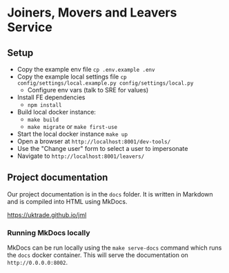 # Joiners, Movers and Leavers Service

## Setup

- Copy the example env file `cp .env.example .env`
- Copy the example local settings file `cp config/settings/local.example.py config/settings/local.py`
    - Configure env vars (talk to SRE for values)
- Install FE dependencies
    - `npm install`
- Build local docker instance:
    - `make build`
    - `make migrate` or `make first-use`
- Start the local docker instance `make up`
- Open a browser at `http://localhost:8001/dev-tools/`
- Use the "Change user" form to select a user to impersonate
- Navigate to `http://localhost:8001/leavers/`


## Project documentation
Our project documentation is in the `docs` folder. It is written in Markdown and is compiled into HTML using MkDocs.

https://uktrade.github.io/jml

### Running MkDocs locally
MkDocs can be run locally using the `make serve-docs` command which runs the `docs` docker container. This will serve the documentation on `http://0.0.0.0:8002`.

